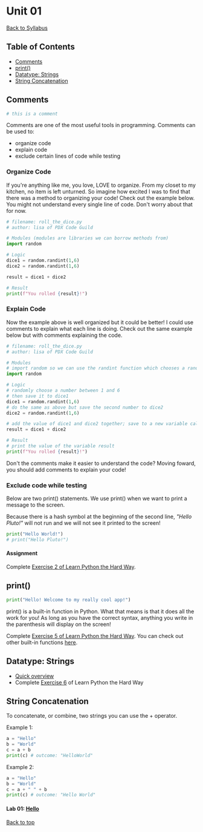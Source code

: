 # <a id="top"></a>Unit 01
[Back to Syllabus](https://github.com/PdxCodeGuild/Programming101#top)

## Table of Contents
- [Comments](#comments)
- [print()](#print)
- [Datatype: Strings](#strings)
- [String Concatenation](#concatenating)

## <a id="comments"></a>Comments

```python
# this is a comment
```

Comments are one of the most useful tools in programming.  Comments can be used to:

- organize code
- explain code
- exclude certain lines of code while testing

### Organize Code
If you're anything like me, you love, LOVE to organize. From my closet to my kitchen, no item is left unturned. So imagine how excited I was to find that there was a method to organizing your code! Check out the example below. You might not understand every single line of code. Don't worry about that for now.

```python
# filename: roll_the_dice.py
# author: lisa of PDX Code Guild

# Modules (modules are libraries we can borrow methods from)
import random

# Logic
dice1 = random.randint(1,6)
dice2 = random.randint(1,6)

result = dice1 + dice2

# Result
print(f"You rolled {result}!")
```

### Explain Code

Now the example above is well organized but it could be better! I could use comments to explain what each line is doing. Check out the same example below but with comments explaining the code.

```python
# filename: roll_the_dice.py
# author: lisa of PDX Code Guild

# Modules
# import random so we can use the randint function which chooses a random number between two integers
import random

# Logic
# randomly choose a number between 1 and 6
# then save it to dice1
dice1 = random.randint(1,6)
# do the same as above but save the second number to dice2
dice2 = random.randint(1,6)

# add the value of dice1 and dice2 together; save to a new variable called result
result = dice1 + dice2

# Result
# print the value of the variable result
print(f"You rolled {result}!")
```
Don't the comments make it easier to understand the code? Moving foward, you should add comments to explain your code!

### Exclude code while testing
Below are two print() statements. We use print() when we want to print a message to the screen.

Because there is a hash symbol at the beginning of the second line, _"Hello Pluto!"_ will not run and we will not see it printed to the screen!

```python
print("Hello World!")
# print("Hello Pluto!")
```

#### Assignment
Complete <a href="https://shop.learncodethehardway.org/paid/python3/ex2.html">Exercise 2 of Learn Python the Hard Way</a>.


## <a id="print"></a>print()

```python
print("Hello! Welcome to my really cool app!")
```

print() is a built-in function in Python. What that means is that it does all the work for you! As long as you have the correct syntax, anything you write in the parenthesis will display on the screen!

Complete <a href="https://learnpythonthehardway.org/python3/ex5.html">Exercise 5 of Learn Python the Hard Way</a>. You can check out other built-in functions <a href="https://www.w3schools.com/python/python_ref_functions.asp">here</a>.

## <a id="strings"></a>Datatype: Strings
- [Quick overview](https://www.w3schools.com/python/python_strings.asp)
- Complete [Exercise 6](https://learnpythonthehardway.org/python3/ex6.html) of Learn Python the Hard Way

## <a id="strings"></a>String Concatenation
To concatenate, or combine, two strings you can use the + operator.

Example 1:
```python
a = "Hello"
b = "World"
c = a + b
print(c) # outcome: "HelloWorld"
```

Example 2:
```python
a = "Hello"
b = "World"
c = a + " " + b
print(c) # outcome: "Hello World"
```

#### Lab 01: [Hello](https://github.com/PdxCodeGuild/IntroToProgramming/blob/master/labs/lab01-hello.md)

[Back to top](#top)